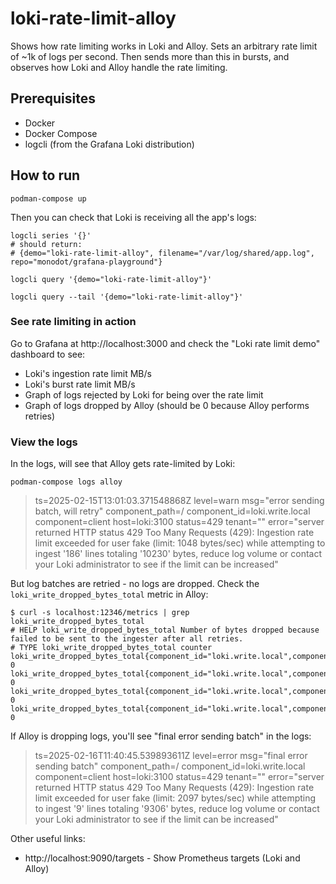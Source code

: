 # loki-rate-limit-alloy

Shows how rate limiting works in Loki and Alloy. Sets an arbitrary rate limit of ~1k of logs per second. Then sends more than this in bursts, and observes how Loki and Alloy handle the rate limiting.

## Prerequisites

- Docker
- Docker Compose
- logcli (from the Grafana Loki distribution)

## How to run

```shell
podman-compose up
```

Then you can check that Loki is receiving all the app's logs:

```shell
logcli series '{}'
# should return:
# {demo="loki-rate-limit-alloy", filename="/var/log/shared/app.log", repo="monodot/grafana-playground"}

logcli query '{demo="loki-rate-limit-alloy"}'

logcli query --tail '{demo="loki-rate-limit-alloy"}'
```

### See rate limiting in action
Go to Grafana at http://localhost:3000 and check the "Loki rate limit demo" dashboard to see:

- Loki's ingestion rate limit MB/s
- Loki's burst rate limit MB/s
- Graph of logs rejected by Loki for being over the rate limit
- Graph of logs dropped by Alloy (should be 0 because Alloy performs retries)

### View the logs
In the logs, will see that Alloy gets rate-limited by Loki:

```
podman-compose logs alloy
```

> ts=2025-02-15T13:01:03.371548868Z level=warn msg="error sending batch, will retry" component_path=/ component_id=loki.write.local component=client host=loki:3100 status=429 tenant="" error="server returned HTTP status 429 Too Many Requests (429): Ingestion rate limit exceeded for user fake (limit: 1048 bytes/sec) while attempting to ingest '186' lines totaling '10230' bytes, reduce log volume or contact your Loki administrator to see if the limit can be increased"

But log batches are retried - no logs are dropped. Check the `loki_write_dropped_bytes_total` metric in Alloy:

```
$ curl -s localhost:12346/metrics | grep loki_write_dropped_bytes_total
# HELP loki_write_dropped_bytes_total Number of bytes dropped because failed to be sent to the ingester after all retries.
# TYPE loki_write_dropped_bytes_total counter
loki_write_dropped_bytes_total{component_id="loki.write.local",component_path="/",host="loki:3100",reason="ingester_error",tenant=""} 0
loki_write_dropped_bytes_total{component_id="loki.write.local",component_path="/",host="loki:3100",reason="line_too_long",tenant=""} 0
loki_write_dropped_bytes_total{component_id="loki.write.local",component_path="/",host="loki:3100",reason="rate_limited",tenant=""} 0
loki_write_dropped_bytes_total{component_id="loki.write.local",component_path="/",host="loki:3100",reason="stream_limited",tenant=""} 0
```

If Alloy is dropping logs, you'll see "final error sending batch" in the logs:

> ts=2025-02-16T11:40:45.539893611Z level=error msg="final error sending batch" component_path=/ component_id=loki.write.local component=client host=loki:3100 status=429 tenant="" error="server returned HTTP status 429 Too Many Requests (429): Ingestion rate limit exceeded for user fake (limit: 2097 bytes/sec) while attempting to ingest '9' lines totaling '9306' bytes, reduce log volume or contact your Loki administrator to see if the limit can be increased"

Other useful links:

- http://localhost:9090/targets - Show Prometheus targets (Loki and Alloy)
